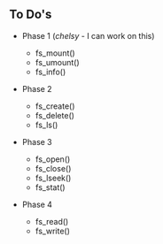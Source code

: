 ## To Do's
* Phase 1 (*chelsy* - I can work on this)
  * fs_mount()
  * fs_umount()
  * fs_info()
  
* Phase 2
  * fs_create()
  * fs_delete()
  * fs_ls()
  
* Phase 3
  * fs_open() 
  * fs_close()
  * fs_lseek()
  * fs_stat()

* Phase 4
  * fs_read() 
  * fs_write()
